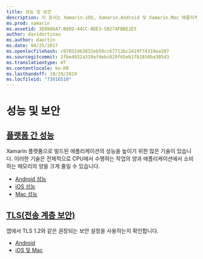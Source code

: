 ```yaml
---
title: 성능 및 보안
description: 이 문서는 Xamarin.iOS, Xamarin.Android 및 Xamarin.Mac 애플리케이션의 성능을 개선하기 위한 기술을 설명하는 다양한 설명서로 연결합니다.
ms.prod: xamarin
ms.assetid: 3E0886A7-B0ED-44CC-8DE3-5B274FBBE2E5
author: davidortinau
ms.author: daortin
ms.date: 04/25/2017
ms.openlocfilehash: c07032d63032eb59cc67712bc2419f74319ea107
ms.sourcegitcommit: 2fbe4932a319af4ebc829f65eb1fb1816ba305d3
ms.translationtype: HT
ms.contentlocale: ko-KR
ms.lasthandoff: 10/29/2019
ms.locfileid: "73016510"
---
```

# <a name="performance-and-security"></a>성능 및 보안

## <a name="cross-platform-performancememory-perf-best-practicesmd"></a>[플랫폼 간 성능](memory-perf-best-practices.md)

Xamarin 플랫폼으로 빌드된 애플리케이션의 성능을 높이기 위한 많은 기술이 있습니다. 이러한 기술은 전체적으로 CPU에서 수행하는 작업의 양과 애플리케이션에서 소비하는 메모리의 양을 크게 줄일 수 있습니다.

- [Android 성능](~/android/deploy-test/performance.md?context=xamarin/cross-platform)
- [iOS 성능](~/ios/deploy-test/performance.md?context=xamarin/cross-platform)
- [Mac 성능](~/mac/deploy-test/performance.md?context=xamarin/cross-platform)

## <a name="transport-layer-security-tlscross-platformapp-fundamentalstransport-layer-securitymd"></a>[TLS(전송 계층 보안)](~/cross-platform/app-fundamentals/transport-layer-security.md)

앱에서 TLS 1.2와 같은 권장되는 보안 설정을 사용하는지 확인합니다.

- [Android](~/android/app-fundamentals/http-stack.md?context=xamarin/cross-platform)
- [iOS 및 Mac](~/cross-platform/macios/http-stack.md?context=xamarin/cross-platform)
